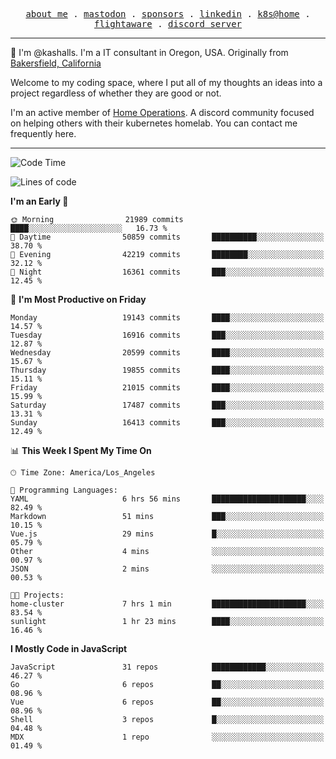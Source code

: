 <p align="center">
  <samp>
    <a href="https://jordanjones.org/">about me</a> .
    <a rel="me" href="https://mastodon.social/@kashall">mastodon</a> .
    <a href="https://github.com/sponsors/kashalls">sponsors</a> .
    <a href="https://linkedin.com/in/jordpjones">linkedin</a> .
    <a href="https://github.com/kashalls/home-cluster">k8s@home</a> .
    <a href="https://flightaware.com/adsb/stats/user/kashalls">flightaware</a> .
    <a href="https://discord.gg/V2WrCfqba9">discord server</a>
  </samp>
</p>

----------------------------------------------------------------

:wave: I'm @kashalls. I'm a IT consultant in Oregon, USA. Originally from [Bakersfield, California](https://maps.app.goo.gl/QQMtywTWghpXB6Tu6)

Welcome to my coding space, where I put all of my thoughts an ideas into a project regardless of whether they are good or not.

I'm an active member of [Home Operations](https://discord.gg/home-operations). A discord community focused on helping others with their kubernetes homelab. You can contact me frequently here.

----------------------------------------------------------------
<!--START_SECTION:waka-->
![Code Time](http://img.shields.io/badge/Code%20Time-2%2C026%20hrs%2056%20mins-blue)

![Lines of code](https://img.shields.io/badge/From%20Hello%20World%20I%27ve%20Written-14.3%20million%20lines%20of%20code-blue)

**I'm an Early 🐤** 

```text
🌞 Morning                21989 commits       ████░░░░░░░░░░░░░░░░░░░░░   16.73 % 
🌆 Daytime                50859 commits       ██████████░░░░░░░░░░░░░░░   38.70 % 
🌃 Evening                42219 commits       ████████░░░░░░░░░░░░░░░░░   32.12 % 
🌙 Night                  16361 commits       ███░░░░░░░░░░░░░░░░░░░░░░   12.45 % 
```
📅 **I'm Most Productive on Friday** 

```text
Monday                   19143 commits       ████░░░░░░░░░░░░░░░░░░░░░   14.57 % 
Tuesday                  16916 commits       ███░░░░░░░░░░░░░░░░░░░░░░   12.87 % 
Wednesday                20599 commits       ████░░░░░░░░░░░░░░░░░░░░░   15.67 % 
Thursday                 19855 commits       ████░░░░░░░░░░░░░░░░░░░░░   15.11 % 
Friday                   21015 commits       ████░░░░░░░░░░░░░░░░░░░░░   15.99 % 
Saturday                 17487 commits       ███░░░░░░░░░░░░░░░░░░░░░░   13.31 % 
Sunday                   16413 commits       ███░░░░░░░░░░░░░░░░░░░░░░   12.49 % 
```


📊 **This Week I Spent My Time On** 

```text
🕑︎ Time Zone: America/Los_Angeles

💬 Programming Languages: 
YAML                     6 hrs 56 mins       █████████████████████░░░░   82.49 % 
Markdown                 51 mins             ███░░░░░░░░░░░░░░░░░░░░░░   10.15 % 
Vue.js                   29 mins             █░░░░░░░░░░░░░░░░░░░░░░░░   05.79 % 
Other                    4 mins              ░░░░░░░░░░░░░░░░░░░░░░░░░   00.97 % 
JSON                     2 mins              ░░░░░░░░░░░░░░░░░░░░░░░░░   00.53 % 

🐱‍💻 Projects: 
home-cluster             7 hrs 1 min         █████████████████████░░░░   83.54 % 
sunlight                 1 hr 23 mins        ████░░░░░░░░░░░░░░░░░░░░░   16.46 % 
```

**I Mostly Code in JavaScript** 

```text
JavaScript               31 repos            ████████████░░░░░░░░░░░░░   46.27 % 
Go                       6 repos             ██░░░░░░░░░░░░░░░░░░░░░░░   08.96 % 
Vue                      6 repos             ██░░░░░░░░░░░░░░░░░░░░░░░   08.96 % 
Shell                    3 repos             █░░░░░░░░░░░░░░░░░░░░░░░░   04.48 % 
MDX                      1 repo              ░░░░░░░░░░░░░░░░░░░░░░░░░   01.49 % 
```




<!--END_SECTION:waka-->